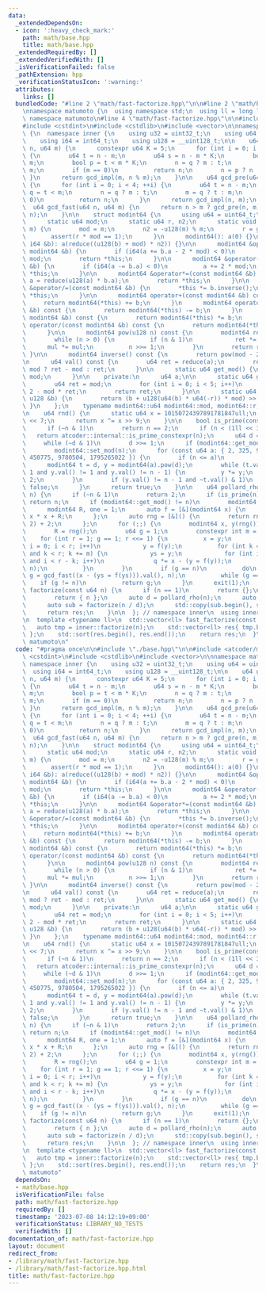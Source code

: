 ```yaml
---
data:
  _extendedDependsOn:
  - icon: ':heavy_check_mark:'
    path: math/base.hpp
    title: math/base.hpp
  _extendedRequiredBy: []
  _extendedVerifiedWith: []
  _isVerificationFailed: false
  _pathExtension: hpp
  _verificationStatusIcon: ':warning:'
  attributes:
    links: []
  bundledCode: "#line 2 \"math/fast-factorize.hpp\"\n\n#line 2 \"math/base.hpp\"\n\
    \nnamespace matumoto {\n  using namespace std;\n  using ll = long long;\n} //\
    \ namespace matumoto\n#line 4 \"math/fast-factorize.hpp\"\n\n#include <atcoder/modint>\n\
    #include <cstdint>\n#include <cstdlib>\n#include <vector>\n\nnamespace matumoto\
    \ {\n  namespace inner {\n    using u32 = uint32_t;\n    using u64 = uint64_t;\n\
    \    using i64 = int64_t;\n    using u128 = __uint128_t;\n\n    u64 gcd_impl(u64\
    \ n, u64 m) {\n      constexpr u64 K = 5;\n      for (int i = 0; i < 80; ++i)\
    \ {\n        u64 t = n - m;\n        u64 s = n - m * K;\n        bool q = t <\
    \ m;\n        bool p = t < m * K;\n        n = q ? m : t;\n        m = q ? t :\
    \ m;\n        if (m == 0)\n          return n;\n        n = p ? n : s;\n     \
    \ }\n      return gcd_impl(m, n % m);\n    }\n\n    u64 gcd_pre(u64 n, u64 m)\
    \ {\n      for (int i = 0; i < 4; ++i) {\n        u64 t = n - m;\n        bool\
    \ q = t < m;\n        n = q ? m : t;\n        m = q ? t : m;\n        if (m ==\
    \ 0)\n          return n;\n      }\n      return gcd_impl(n, m);\n    }\n\n  \
    \  u64 gcd_fast(u64 n, u64 m) {\n      return n > m ? gcd_pre(n, m) : gcd_pre(m,\
    \ n);\n    }\n\n    struct modint64 {\n      using u64 = uint64_t;\n\n    public:\n\
    \      static u64 mod;\n      static u64 r, n2;\n      static void set_mod(u64\
    \ m) {\n        mod = m;\n        n2 = -u128(m) % m;\n        r = get_r();\n \
    \       assert(r * mod == 1);\n      }\n      modint64(): a(0) {}\n      modint64(const\
    \ i64 &b): a(reduce((u128(b) + mod) * n2)) {}\n\n      modint64 &operator+=(const\
    \ modint64 &b) {\n        if (i64(a += b.a - 2 * mod) < 0)\n          a += 2 *\
    \ mod;\n        return *this;\n      }\n\n      modint64 &operator-=(const modint64\
    \ &b) {\n        if (i64(a -= b.a) < 0)\n          a += 2 * mod;\n        return\
    \ *this;\n      }\n\n      modint64 &operator*=(const modint64 &b) {\n       \
    \ a = reduce(u128(a) * b.a);\n        return *this;\n      }\n\n      modint64\
    \ &operator/=(const modint64 &b) {\n        *this *= b.inverse();\n        return\
    \ *this;\n      }\n\n      modint64 operator+(const modint64 &b) const {\n   \
    \     return modint64(*this) += b;\n      }\n      modint64 operator-(const modint64\
    \ &b) const {\n        return modint64(*this) -= b;\n      }\n      modint64 operator*(const\
    \ modint64 &b) const {\n        return modint64(*this) *= b;\n      }\n      modint64\
    \ operator/(const modint64 &b) const {\n        return modint64(*this) /= b;\n\
    \      }\n\n      modint64 pow(u128 n) const {\n        modint64 ret(1), mul(*this);\n\
    \        while (n > 0) {\n          if (n & 1)\n            ret *= mul;\n    \
    \      mul *= mul;\n          n >>= 1;\n        }\n        return ret;\n     \
    \ }\n\n      modint64 inverse() const {\n        return pow(mod - 2);\n      }\n\
    \n      u64 val() const {\n        u64 ret = reduce(a);\n        return ret >=\
    \ mod ? ret - mod : ret;\n      }\n\n      static u64 get_mod() {\n        return\
    \ mod;\n      }\n\n    private:\n      u64 a;\n\n      static u64 get_r() {\n\
    \        u64 ret = mod;\n        for (int i = 0; i < 5; i++)\n          ret *=\
    \ 2 - mod * ret;\n        return ret;\n      }\n\n      static u64 reduce(const\
    \ u128 &b) {\n        return (b + u128(u64(b) * u64(-r)) * mod) >> 64;\n     \
    \ }\n    };\n    typename modint64::u64 modint64::mod, modint64::r, modint64::n2;\n\
    \n    u64 rnd() {\n      static u64 x = 10150724397891781847ull;\n      x ^= x\
    \ << 7;\n      return x ^= x >> 9;\n    }\n\n    bool is_prime(const u64 n) {\n\
    \      if (~n & 1)\n        return n == 2;\n      if (n < (1ll << 30))\n     \
    \   return atcoder::internal::is_prime_constexpr(n);\n      u64 d = n - 1;\n \
    \     while (~d & 1)\n        d >>= 1;\n      if (modint64::get_mod() != n)\n\
    \        modint64::set_mod(n);\n      for (const u64 a: { 2, 325, 9375, 28178,\
    \ 450775, 9780504, 1795265022 }) {\n        if (n <= a)\n          break;\n  \
    \      modint64 t = d, y = modint64(a).pow(d);\n        while (t.val() != n -\
    \ 1 and y.val() != 1 and y.val() != n - 1) {\n          y *= y;\n          t *=\
    \ 2;\n        }\n        if (y.val() != n - 1 and ~t.val() & 1)\n          return\
    \ false;\n      }\n      return true;\n    }\n\n    u64 pollard_rho(const u64\
    \ n) {\n      if (~n & 1)\n        return 2;\n      if (is_prime(n))\n       \
    \ return n;\n      if (modint64::get_mod() != n)\n        modint64::set_mod(n);\n\
    \      modint64 R, one = 1;\n      auto f = [&](modint64 x) {\n        return\
    \ x * x + R;\n      };\n      auto rng = [&]() {\n        return rnd() % (n -\
    \ 2) + 2;\n      };\n      for (;;) {\n        modint64 x, y(rng()), ys, q = one;\n\
    \        R = rng();\n        u64 g = 1;\n        constexpr int m = 128;\n    \
    \    for (int r = 1; g == 1; r <<= 1) {\n          x = y;\n          for (int\
    \ i = 0; i < r; i++)\n            y = f(y);\n          for (int k = 0; g == 1\
    \ and k < r; k += m) {\n            ys = y;\n            for (int i = 0; i < m\
    \ and i < r - k; i++)\n              q *= x - (y = f(y));\n            g = gcd_fast(q.val(),\
    \ n);\n          }\n        }\n        if (g == n)\n          do\n           \
    \ g = gcd_fast((x - (ys = f(ys))).val(), n);\n          while (g == 1);\n    \
    \    if (g != n)\n          return g;\n      }\n      exit(1);\n    }\n\n    std::vector<u64>\
    \ factorize(const u64 n) {\n      if (n == 1)\n        return {};\n      if (is_prime(n))\n\
    \        return { n };\n      auto d = pollard_rho(n);\n      auto res = factorize(d);\n\
    \      auto sub = factorize(n / d);\n      std::copy(sub.begin(), sub.end(), std::back_inserter(res));\n\
    \      return res;\n    }\n\n  }; // namespace inner\n  using inner::is_prime;\n\
    \n  template <typename ll>\n  std::vector<ll> fast_factorize(const ll n) {\n \
    \   auto tmp = inner::factorize(n);\n    std::vector<ll> res{ tmp.begin(), tmp.end()\
    \ };\n    std::sort(res.begin(), res.end());\n    return res;\n  }\n} // namespace\
    \ matumoto\n"
  code: "#pragma once\n\n#include \"./base.hpp\"\n\n#include <atcoder/modint>\n#include\
    \ <cstdint>\n#include <cstdlib>\n#include <vector>\n\nnamespace matumoto {\n \
    \ namespace inner {\n    using u32 = uint32_t;\n    using u64 = uint64_t;\n  \
    \  using i64 = int64_t;\n    using u128 = __uint128_t;\n\n    u64 gcd_impl(u64\
    \ n, u64 m) {\n      constexpr u64 K = 5;\n      for (int i = 0; i < 80; ++i)\
    \ {\n        u64 t = n - m;\n        u64 s = n - m * K;\n        bool q = t <\
    \ m;\n        bool p = t < m * K;\n        n = q ? m : t;\n        m = q ? t :\
    \ m;\n        if (m == 0)\n          return n;\n        n = p ? n : s;\n     \
    \ }\n      return gcd_impl(m, n % m);\n    }\n\n    u64 gcd_pre(u64 n, u64 m)\
    \ {\n      for (int i = 0; i < 4; ++i) {\n        u64 t = n - m;\n        bool\
    \ q = t < m;\n        n = q ? m : t;\n        m = q ? t : m;\n        if (m ==\
    \ 0)\n          return n;\n      }\n      return gcd_impl(n, m);\n    }\n\n  \
    \  u64 gcd_fast(u64 n, u64 m) {\n      return n > m ? gcd_pre(n, m) : gcd_pre(m,\
    \ n);\n    }\n\n    struct modint64 {\n      using u64 = uint64_t;\n\n    public:\n\
    \      static u64 mod;\n      static u64 r, n2;\n      static void set_mod(u64\
    \ m) {\n        mod = m;\n        n2 = -u128(m) % m;\n        r = get_r();\n \
    \       assert(r * mod == 1);\n      }\n      modint64(): a(0) {}\n      modint64(const\
    \ i64 &b): a(reduce((u128(b) + mod) * n2)) {}\n\n      modint64 &operator+=(const\
    \ modint64 &b) {\n        if (i64(a += b.a - 2 * mod) < 0)\n          a += 2 *\
    \ mod;\n        return *this;\n      }\n\n      modint64 &operator-=(const modint64\
    \ &b) {\n        if (i64(a -= b.a) < 0)\n          a += 2 * mod;\n        return\
    \ *this;\n      }\n\n      modint64 &operator*=(const modint64 &b) {\n       \
    \ a = reduce(u128(a) * b.a);\n        return *this;\n      }\n\n      modint64\
    \ &operator/=(const modint64 &b) {\n        *this *= b.inverse();\n        return\
    \ *this;\n      }\n\n      modint64 operator+(const modint64 &b) const {\n   \
    \     return modint64(*this) += b;\n      }\n      modint64 operator-(const modint64\
    \ &b) const {\n        return modint64(*this) -= b;\n      }\n      modint64 operator*(const\
    \ modint64 &b) const {\n        return modint64(*this) *= b;\n      }\n      modint64\
    \ operator/(const modint64 &b) const {\n        return modint64(*this) /= b;\n\
    \      }\n\n      modint64 pow(u128 n) const {\n        modint64 ret(1), mul(*this);\n\
    \        while (n > 0) {\n          if (n & 1)\n            ret *= mul;\n    \
    \      mul *= mul;\n          n >>= 1;\n        }\n        return ret;\n     \
    \ }\n\n      modint64 inverse() const {\n        return pow(mod - 2);\n      }\n\
    \n      u64 val() const {\n        u64 ret = reduce(a);\n        return ret >=\
    \ mod ? ret - mod : ret;\n      }\n\n      static u64 get_mod() {\n        return\
    \ mod;\n      }\n\n    private:\n      u64 a;\n\n      static u64 get_r() {\n\
    \        u64 ret = mod;\n        for (int i = 0; i < 5; i++)\n          ret *=\
    \ 2 - mod * ret;\n        return ret;\n      }\n\n      static u64 reduce(const\
    \ u128 &b) {\n        return (b + u128(u64(b) * u64(-r)) * mod) >> 64;\n     \
    \ }\n    };\n    typename modint64::u64 modint64::mod, modint64::r, modint64::n2;\n\
    \n    u64 rnd() {\n      static u64 x = 10150724397891781847ull;\n      x ^= x\
    \ << 7;\n      return x ^= x >> 9;\n    }\n\n    bool is_prime(const u64 n) {\n\
    \      if (~n & 1)\n        return n == 2;\n      if (n < (1ll << 30))\n     \
    \   return atcoder::internal::is_prime_constexpr(n);\n      u64 d = n - 1;\n \
    \     while (~d & 1)\n        d >>= 1;\n      if (modint64::get_mod() != n)\n\
    \        modint64::set_mod(n);\n      for (const u64 a: { 2, 325, 9375, 28178,\
    \ 450775, 9780504, 1795265022 }) {\n        if (n <= a)\n          break;\n  \
    \      modint64 t = d, y = modint64(a).pow(d);\n        while (t.val() != n -\
    \ 1 and y.val() != 1 and y.val() != n - 1) {\n          y *= y;\n          t *=\
    \ 2;\n        }\n        if (y.val() != n - 1 and ~t.val() & 1)\n          return\
    \ false;\n      }\n      return true;\n    }\n\n    u64 pollard_rho(const u64\
    \ n) {\n      if (~n & 1)\n        return 2;\n      if (is_prime(n))\n       \
    \ return n;\n      if (modint64::get_mod() != n)\n        modint64::set_mod(n);\n\
    \      modint64 R, one = 1;\n      auto f = [&](modint64 x) {\n        return\
    \ x * x + R;\n      };\n      auto rng = [&]() {\n        return rnd() % (n -\
    \ 2) + 2;\n      };\n      for (;;) {\n        modint64 x, y(rng()), ys, q = one;\n\
    \        R = rng();\n        u64 g = 1;\n        constexpr int m = 128;\n    \
    \    for (int r = 1; g == 1; r <<= 1) {\n          x = y;\n          for (int\
    \ i = 0; i < r; i++)\n            y = f(y);\n          for (int k = 0; g == 1\
    \ and k < r; k += m) {\n            ys = y;\n            for (int i = 0; i < m\
    \ and i < r - k; i++)\n              q *= x - (y = f(y));\n            g = gcd_fast(q.val(),\
    \ n);\n          }\n        }\n        if (g == n)\n          do\n           \
    \ g = gcd_fast((x - (ys = f(ys))).val(), n);\n          while (g == 1);\n    \
    \    if (g != n)\n          return g;\n      }\n      exit(1);\n    }\n\n    std::vector<u64>\
    \ factorize(const u64 n) {\n      if (n == 1)\n        return {};\n      if (is_prime(n))\n\
    \        return { n };\n      auto d = pollard_rho(n);\n      auto res = factorize(d);\n\
    \      auto sub = factorize(n / d);\n      std::copy(sub.begin(), sub.end(), std::back_inserter(res));\n\
    \      return res;\n    }\n\n  }; // namespace inner\n  using inner::is_prime;\n\
    \n  template <typename ll>\n  std::vector<ll> fast_factorize(const ll n) {\n \
    \   auto tmp = inner::factorize(n);\n    std::vector<ll> res{ tmp.begin(), tmp.end()\
    \ };\n    std::sort(res.begin(), res.end());\n    return res;\n  }\n} // namespace\
    \ matumoto"
  dependsOn:
  - math/base.hpp
  isVerificationFile: false
  path: math/fast-factorize.hpp
  requiredBy: []
  timestamp: '2023-07-08 14:12:19+09:00'
  verificationStatus: LIBRARY_NO_TESTS
  verifiedWith: []
documentation_of: math/fast-factorize.hpp
layout: document
redirect_from:
- /library/math/fast-factorize.hpp
- /library/math/fast-factorize.hpp.html
title: math/fast-factorize.hpp
---
```

